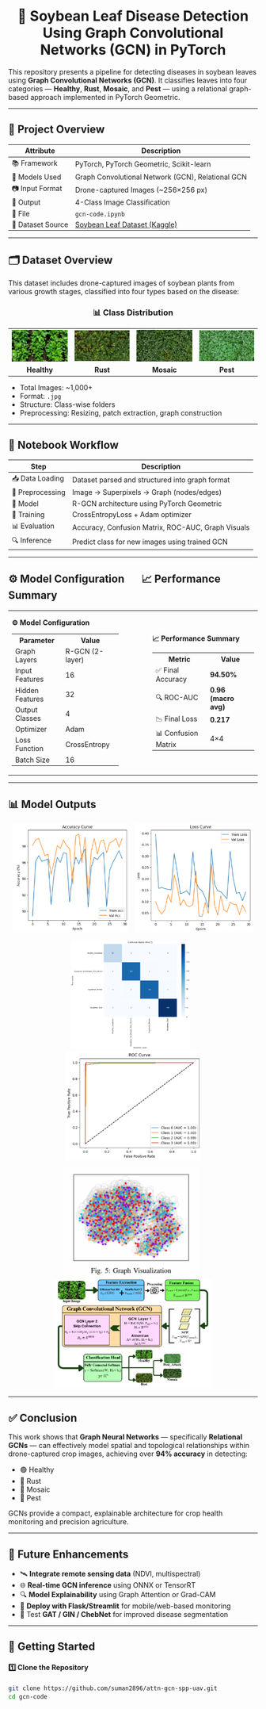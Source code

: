 <h1 align="center"> 🌿 Soybean Leaf Disease Detection Using Graph Convolutional Networks (GCN) in PyTorch </h1>

This repository presents a pipeline for detecting diseases in soybean leaves using **Graph Convolutional Networks (GCN)**. It classifies leaves into four categories — **Healthy**, **Rust**, **Mosaic**, and **Pest** — using a relational graph-based approach implemented in PyTorch Geometric.

---

## 🧾 Project Overview
<div align="center">

| Attribute              | Description                                                                 |
|------------------------|-----------------------------------------------------------------------------|
| 📚 Framework           | PyTorch, PyTorch Geometric, Scikit-learn                                    |
| 🧠 Models Used         | Graph Convolutional Network (GCN), Relational GCN                           |
| 📷 Input Format        | Drone-captured Images (~256×256 px)                                         |
| 🎯 Output              | 4-Class Image Classification                                                 |
| 🧪 File                | `gcn-code.ipynb`                                                             |
| 📁 Dataset Source      | [Soybean Leaf Dataset (Kaggle)](https://data.mendeley.com/datasets/hkbgh5s3b7/1) |

</div>

---

## 🗂 Dataset Overview

This dataset includes drone-captured images of soybean plants from various growth stages, classified into four types based on the disease:

<h3 align="center">📊 Class Distribution</h3>

<table align="center">
  <tr>
    <td align="center"><img src="Sample_Input_Images/healthy.jpg" width="120px"></td>
    <td align="center"><img src="Sample_Input_Images/rust.jpg" width="120px"></td>
    <td align="center"><img src="Sample_Input_Images/mosaic.jpg" width="120px"></td>
    <td align="center"><img src="Sample_Input_Images/pest.jpg" width="120px"></td>
  </tr>
  <tr>
    <td align="center"><b>Healthy</b></td>
    <td align="center"><b>Rust</b></td>
    <td align="center"><b>Mosaic</b></td>
    <td align="center"><b>Pest</b></td>
  </tr>
</table>

- Total Images: ~1,000+  
- Format: `.jpg`  
- Structure: Class-wise folders  
- Preprocessing: Resizing, patch extraction, graph construction  

---

## 🧪 Notebook Workflow
<div align="center">
  
| Step                | Description                                                                 |
|---------------------|-----------------------------------------------------------------------------|
| 📥 Data Loading      | Dataset parsed and structured into graph format                             |
| 🧼 Preprocessing      | Image → Superpixels → Graph (nodes/edges)                                  |
| 🧠 Model              | R-GCN architecture using PyTorch Geometric                                  |
| 🔁 Training           | CrossEntropyLoss + Adam optimizer                                           |
| 📊 Evaluation         | Accuracy, Confusion Matrix, ROC-AUC, Graph Visuals                          |
| 🔍 Inference          | Predict class for new images using trained GCN                             |

</div>

---

<h2>⚙️ Model Configuration &nbsp;&nbsp;&nbsp;&nbsp;&nbsp; 📈 Performance Summary</h2>
<div align="center">
<table>
  <tr>
    <td>

<!-- Left Table -->
<b>⚙️ Model Configuration</b>

<table>
  <tr><th>Parameter</th><th>Value</th></tr>
  <tr><td>Graph Layers</td><td>R-GCN (2-layer)</td></tr>
  <tr><td>Input Features</td><td>16</td></tr>
  <tr><td>Hidden Features</td><td>32</td></tr>
  <tr><td>Output Classes</td><td>4</td></tr>
  <tr><td>Optimizer</td><td>Adam</td></tr>
  <tr><td>Loss Function</td><td>CrossEntropy</td></tr>
  <tr><td>Batch Size</td><td>16</td></tr>
</table>

  </td>
  <td style="width: 40px;"></td>
  <td>

<!-- Right Table -->
<b>📈 Performance Summary</b>

<table>
  <tr><th>Metric</th><th>Value</th></tr>
  <tr><td>✅ Final Accuracy</td><td><b>94.50%</b></td></tr>
  <tr><td>🔍 ROC-AUC</td><td><b>0.96 (macro avg)</b></td></tr>
  <tr><td>📉 Final Loss</td><td><b>0.217</b></td></tr>
  <tr><td>📊 Confusion Matrix</td><td>4×4</td></tr>
</table>

  </td>
  </tr>
</table>
</div>

---

## 📊 Model Outputs

<p align="center">
  <img src="Output_Images/Accuracy_Curve.png" height="220px" style="margin-right: 10px;">
  <img src="Output_Images/Loss_Curve.png" height="220px">
</p>

<p align="center">
  <img src="Output_Images/Confusion_Matrix.png" height="220px" style="margin-right: 10px;">
  <img src="Output_Images/ROC_Curve.png" height="220px">
</p>

<p align="center">
  <img src="Output_Images/Graph_Visualization.png" height="220px" style="margin-right: 10px;">
  <img src="System_Architecture_Images/Flow_Diagram.png" height="220px">
</p>

---

## ✅ Conclusion

This work shows that **Graph Neural Networks** — specifically **Relational GCNs** — can effectively model spatial and topological relationships within drone-captured crop images, achieving over **94% accuracy** in detecting:

- 🟢 Healthy
- 🍂 Rust
- 🧬 Mosaic
- 🐛 Pest

GCNs provide a compact, explainable architecture for crop health monitoring and precision agriculture.

---

## 🔮 Future Enhancements

- 🛰️ **Integrate remote sensing data** (NDVI, multispectral)  
- 🌐 **Real-time GCN inference** using ONNX or TensorRT  
- 🔍 **Model Explainability** using Graph Attention or Grad-CAM  
- 🚀 **Deploy with Flask/Streamlit** for mobile/web-based monitoring  
- 🧪 Test **GAT / GIN / ChebNet** for improved disease segmentation  

---

## 🚀 Getting Started

#### 1️⃣ Clone the Repository

```bash
git clone https://github.com/suman2896/attn-gcn-spp-uav.git
cd gcn-code
